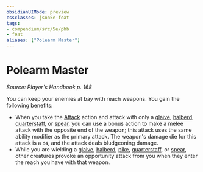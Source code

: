 ```yaml
---
obsidianUIMode: preview
cssclasses: json5e-feat
tags:
- compendium/src/5e/phb
- feat
aliases: ["Polearm Master"]
---
```

# Polearm Master
*Source: Player's Handbook p. 168*  

You can keep your enemies at bay with reach weapons. You gain the following benefits:

- When you take the [Attack](rules/actions.md#Attack) action and attack with only a [glaive](glaive.md), [halberd](halberd.md), [quarterstaff](quarterstaff.md), or [spear](spear.md), you can use a bonus action to make a melee attack with the opposite end of the weapon; this attack uses the same ability modifier as the primary attack. The weapon's damage die for this attack is a `d4`, and the attack deals bludgeoning damage.  
- While you are wielding a [glaive](glaive.md), [halberd](halberd.md), [pike](pike.md), [quarterstaff](quarterstaff.md), or [spear](spear.md), other creatures provoke an opportunity attack from you when they enter the reach you have with that weapon.